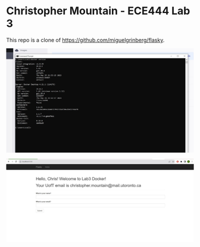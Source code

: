 # Christopher Mountain - ECE444 Lab 3

This repo is a clone of https://github.com/miguelgrinberg/flasky.

![Screenshot of Commit](/screenshots/Lab3-Activity2.JPG?raw=true)

![Screenshot of Commit](/screenshots/Lab3-Activity3.JPG?raw=true)
